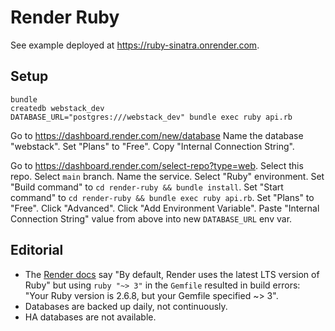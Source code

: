 # Render Ruby

See example deployed at
<https://ruby-sinatra.onrender.com>.

## Setup

```
bundle
createdb webstack_dev
DATABASE_URL="postgres:///webstack_dev" bundle exec ruby api.rb
```

Go to <https://dashboard.render.com/new/database>
Name the database "webstack".
Set "Plans" to "Free".
Copy "Internal Connection String".

Go to <https://dashboard.render.com/select-repo?type=web>.
Select this repo.
Select `main` branch.
Name the service.
Select "Ruby" environment.
Set "Build command" to `cd render-ruby && bundle install`.
Set "Start command" to `cd render-ruby && bundle exec ruby api.rb`.
Set "Plans" to "Free".
Click "Advanced".
Click "Add Environment Variable".
Paste "Internal Connection String" value from above into new `DATABASE_URL` env var.

## Editorial

* The [Render docs](https://render.com/docs/deploy-rails#additional-notes) say
  "By default, Render uses the latest LTS version of Ruby" but using
  `ruby "~> 3"` in the `Gemfile` resulted in build errors:
  "Your Ruby version is 2.6.8, but your Gemfile specified ~> 3".
* Databases are backed up daily, not continuously.
* HA databases are not available.
